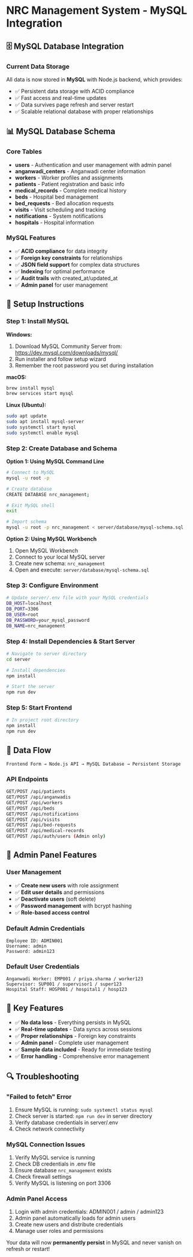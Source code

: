 # NRC Management System - MySQL Integration

## 🗄️ MySQL Database Integration

### Current Data Storage
All data is now stored in **MySQL** with Node.js backend, which provides:
- ✅ Persistent data storage with ACID compliance
- ✅ Fast access and real-time updates
- ✅ Data survives page refresh and server restart
- ✅ Scalable relational database with proper relationships

## 📊 MySQL Database Schema

### Core Tables
- **users** - Authentication and user management with admin panel
- **anganwadi_centers** - Anganwadi center information
- **workers** - Worker profiles and assignments
- **patients** - Patient registration and basic info
- **medical_records** - Complete medical history
- **beds** - Hospital bed management
- **bed_requests** - Bed allocation requests
- **visits** - Visit scheduling and tracking
- **notifications** - System notifications
- **hospitals** - Hospital information

### MySQL Features
- ✅ **ACID compliance** for data integrity
- ✅ **Foreign key constraints** for relationships
- ✅ **JSON field support** for complex data structures
- ✅ **Indexing** for optimal performance
- ✅ **Audit trails** with created_at/updated_at
- ✅ **Admin panel** for user management

## 🔧 Setup Instructions

### Step 1: Install MySQL

**Windows:**
1. Download MySQL Community Server from: https://dev.mysql.com/downloads/mysql/
2. Run installer and follow setup wizard
3. Remember the root password you set during installation

**macOS:**
```bash
brew install mysql
brew services start mysql
```

**Linux (Ubuntu):**
```bash
sudo apt update
sudo apt install mysql-server
sudo systemctl start mysql
sudo systemctl enable mysql
```

### Step 2: Create Database and Schema

**Option 1: Using MySQL Command Line**
```bash
# Connect to MySQL
mysql -u root -p

# Create database
CREATE DATABASE nrc_management;

# Exit MySQL shell
exit

# Import schema
mysql -u root -p nrc_management < server/database/mysql-schema.sql
```

**Option 2: Using MySQL Workbench**
1. Open MySQL Workbench
2. Connect to your local MySQL server
3. Create new schema: `nrc_management`
4. Open and execute: `server/database/mysql-schema.sql`

### Step 3: Configure Environment
```bash
# Update server/.env file with your MySQL credentials
DB_HOST=localhost
DB_PORT=3306
DB_USER=root
DB_PASSWORD=your_mysql_password
DB_NAME=nrc_management
```

### Step 4: Install Dependencies & Start Server
```bash
# Navigate to server directory
cd server

# Install dependencies
npm install

# Start the server
npm run dev
```

### Step 5: Start Frontend
```bash
# In project root directory
npm install
npm run dev
```

## 🔄 Data Flow

```
Frontend Form → Node.js API → MySQL Database → Persistent Storage
```

### API Endpoints
```bash
GET/POST /api/patients
GET/POST /api/anganwadis  
GET/POST /api/workers
GET/POST /api/beds
GET/POST /api/notifications
GET/POST /api/visits
GET/POST /api/bed-requests
GET/POST /api/medical-records
GET/POST /api/auth/users (Admin only)
```

## 👑 Admin Panel Features

### User Management
- ✅ **Create new users** with role assignment
- ✅ **Edit user details** and permissions
- ✅ **Deactivate users** (soft delete)
- ✅ **Password management** with bcrypt hashing
- ✅ **Role-based access control**

### Default Admin Credentials
```
Employee ID: ADMIN001
Username: admin
Password: admin123
```

### Default User Credentials
```
Anganwadi Worker: EMP001 / priya.sharma / worker123
Supervisor: SUP001 / supervisor1 / super123
Hospital Staff: HOSP001 / hospital1 / hosp123
```

## 🎯 Key Features

- ✅ **No data loss** - Everything persists in MySQL
- ✅ **Real-time updates** - Data syncs across sessions
- ✅ **Proper relationships** - Foreign key constraints
- ✅ **Admin panel** - Complete user management
- ✅ **Sample data included** - Ready for immediate testing
- ✅ **Error handling** - Comprehensive error management

## 🔍 Troubleshooting

### "Failed to fetch" Error
1. Ensure MySQL is running: `sudo systemctl status mysql`
2. Check server is started: `npm run dev` in server directory
3. Verify database credentials in server/.env
4. Check network connectivity

### MySQL Connection Issues
1. Verify MySQL service is running
2. Check DB credentials in .env file
3. Ensure database `nrc_management` exists
4. Check firewall settings
5. Verify MySQL is listening on port 3306

### Admin Panel Access
1. Login with admin credentials: ADMIN001 / admin / admin123
2. Admin panel automatically loads for admin users
3. Create new users and distribute credentials
4. Manage user roles and permissions

Your data will now **permanently persist** in MySQL and never vanish on refresh or restart!